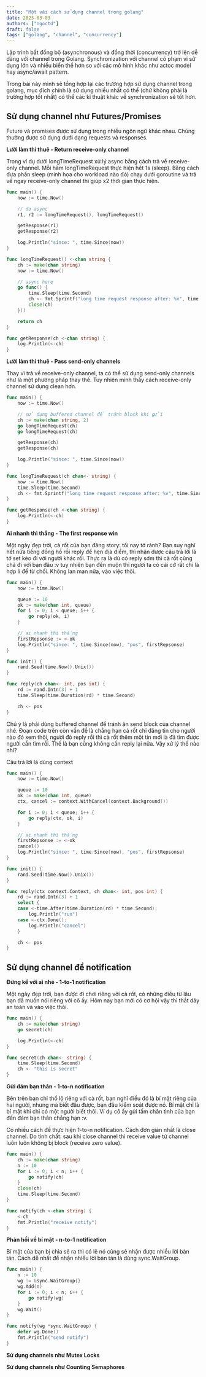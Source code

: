 ```yaml
---
title: "Một vài cách sử dụng channel trong golang"
date: 2023-03-03
authors: ["ngoctd"]
draft: false
tags: ["golang", "channel", "concurrency"]
---
```


Lập trình bất đồng bộ (asynchronous) và đồng thời (concurrency) trở  lên dễ dàng với channel trong Golang. Synchronization với channel có phạm vi sử dụng lớn và nhiều biến thể hơn so với các mô hình khác như actoc model hay async/await pattern.

Trong bài này mình sẽ tổng hợp lại các trường hợp sử dụng channel trong golang, mục đích chính là sử dụng nhiều nhất có thể (chứ không phải là trường hợp tốt nhất) có thể các kĩ thuật khác về synchronization sẽ tốt hơn.

## Sử dụng channel như Futures/Promises

Future và promises được sử dụng trong nhiều ngôn ngữ khác nhau. Chúng thường được sử dụng dưới dạng requests và responses.

**Lười làm thì thuê - Return receive-only channel**

Trong ví dụ dưới longTimeRequest xử lý async bằng cách trả về receive-only channel. Mỗi hàm longTimeRequest thực hiện hết 1s (sleep). Bằng cách đưa phần sleep (minh họa cho workload nào đó) chạy dưới goroutine và trả về ngay receive-only channel thì giúp x2 thời gian thực hiện.

```go
func main() {
	now := time.Now()

    // do async
	r1, r2 := longTimeRequest(), longTimeRequest()

	getResponse(r1)
	getResponse(r2)

	log.Println("since: ", time.Since(now))
}

func longTimeRequest() <-chan string {
	ch := make(chan string)
	now := time.Now()

	// async here
	go func() {
		time.Sleep(time.Second)
		ch <- fmt.Sprintf("long time request response after: %v", time.Since(now))
        close(ch)
	}()

	return ch
}

func getResponse(ch <-chan string) {
	log.Println(<-ch)
}
```

**Lười làm thì thuê - Pass send-only channels**

Thay vì trả về receive-only channel, ta có thể sử dụng send-only channels như là một phương pháp thay thế. Tuy nhiên mình thấy cách receive-only channel sử dụng clean hơn. 

```go
func main() {
	now := time.Now()

    // sử dụng buffered channel để tránh block khi gửi
	ch := make(chan string, 2)
	go longTimeRequest(ch)
	go longTimeRequest(ch)

	getResponse(ch)
	getResponse(ch)

	log.Println("since: ", time.Since(now))
}

func longTimeRequest(ch chan<- string) {
	now := time.Now()
	time.Sleep(time.Second)
	ch <- fmt.Sprintf("long time request response after: %v", time.Since(now))
}

func getResponse(ch <-chan string) {
	log.Println(<-ch)
}
```

**Ai nhanh thì thắng - The first response win**

Một ngày đẹp trời, cà rốt của bạn đăng story: tối nay tớ rảnh? Bạn suy nghĩ hết nửa tiếng đồng hồ rồi reply để hẹn địa điểm, thì nhận được câu trả lời là tớ set kèo đi với người khác rồi. Thực ra là dù có reply sớm thì cà rốt cũng chả đi với bạn đâu :v tuy nhiên bạn đến muộn thì người ta có cái cớ rất chi là hợp lí để từ chối. Không lan man nữa, vào việc thôi.

```go
func main() {
	now := time.Now()

	queue := 10
	ok := make(chan int, queue)
	for i := 0; i < queue; i++ {
		go reply(ok, i)
	}

	// ai nhanh thì thắng
	firstRepsonse := <-ok
	log.Println("since: ", time.Since(now), "pos", firstRepsonse)
}

func init() {
	rand.Seed(time.Now().Unix())
}

func reply(ch chan<- int, pos int) {
	rd := rand.Intn(3) + 1
	time.Sleep(time.Duration(rd) * time.Second)

	ch <- pos
}
```

Chú ý là phải dùng buffered channel để tránh ăn send block của channel nhé. Đoạn code trên còn vấn đề là chẳng hạn cà rốt chỉ đăng tin cho người nào đó xem thôi, người đó reply rồi thì cà rốt thêm một tin mới là đã tìm được người cần tìm rồi. Thế là bạn cũng không cần reply lại nữa. Vậy xử lý thế nào nhỉ?

Câu trả lời là dùng context 
```go
func main() {
	now := time.Now()

	queue := 10
	ok := make(chan int, queue)
	ctx, cancel := context.WithCancel(context.Background())

	for i := 0; i < queue; i++ {
		go reply(ctx, ok, i)
	}

	// ai nhanh thì thắng
	firstRepsonse := <-ok
	cancel()
	log.Println("since: ", time.Since(now), "pos", firstRepsonse)
}

func init() {
	rand.Seed(time.Now().Unix())
}

func reply(ctx context.Context, ch chan<- int, pos int) {
	rd := rand.Intn(3) + 1
	select {
	case <-time.After(time.Duration(rd) * time.Second):
		log.Println("run")
	case <-ctx.Done():
		log.Println("cancel")
	}

	ch <- pos
}
```
## Sử dụng channel để notification

**Đừng kể với ai nhé - 1-to-1 notification**

Một ngày đẹp trời, bạn được đi chơi riêng với cà rốt, có những điều từ lâu bạn đã muốn nói riêng với cô ấy. Hôm nay bạn mới có cơ hội vậy thì thắt dây an toàn và vào việc thôi.

```go
func main() {
	ch := make(chan string)
	go secret(ch)

	log.Println(<-ch)
}

func secret(ch chan<- string) {
	time.Sleep(time.Second)
	ch <- "this is secret"
}
```

**Gửi đám bạn thân - 1-to-n notification**

Bên trên bạn chỉ thổ lộ riêng với cà rốt, bạn nghĩ điều đó là bí mật riêng của hai người, nhưng mà biết đâu được, bạn đâu kiểm soát được nó. Bí mật chỉ là bí mật khi chỉ có một người biết thôi. Ví dụ cô ấy gửi tấm chân tình của bạn đến đám bạn thân chẳng hạn :v.

Có nhiều cách để thực hiện 1-to-n notification. Cách đơn giản nhất là close channel. Do tính chất: sau khi close channel thì receive value từ channel luôn luôn không bị block (receive zero value).

```go
func main() {
	ch := make(chan string)
	n := 10
	for i := 0; i < n; i++ {
		go notify(ch)
	}
	close(ch)
	time.Sleep(time.Second)
}

func notify(ch <-chan string) {
	<-ch
	fmt.Println("receive notify")
}
```

**Phản hồi về bí mật - n-to-1 notification**

Bí mật của bạn bị chia sẻ ra thì có lẽ nó cũng sẽ nhận được nhiều lời bàn tán. Cách dễ nhất để nhận nhiều lời bàn tán là dùng sync.WaitGroup. 

```go
func main() {
	n := 10
	wg := &sync.WaitGroup{}
	wg.Add(n)
	for i := 0; i < n; i++ {
		go notify(wg)
	}
	wg.Wait()
}

func notify(wg *sync.WaitGroup) {
	defer wg.Done()
	fmt.Println("send notify")
}
```

**Sử dụng channels như Mutex Locks**

**Sử dụng channels như Counting Semaphores**